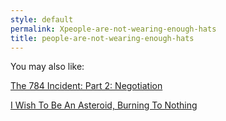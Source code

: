 ```yaml
---
style: default
permalink: Xpeople-are-not-wearing-enough-hats
title: people-are-not-wearing-enough-hats
---
```

You may also like:

[The 784  Incident: Part 2: Negotiation](http://scp-wiki.net/784incident2)

[I Wish To Be An Asteroid, Burning To Nothing](http://scp-wiki.net/i-wish-to-be-an-asteroid-burning-to-nothing)
